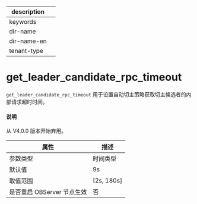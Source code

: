 |description||
|---|---|
|keywords||
|dir-name||
|dir-name-en||
|tenant-type||

get_leader_candidate_rpc_timeout 
=====================================================

`get_leader_candidate_rpc_timeout` 用于设置自动切主策略获取切主候选者的内部请求超时时间。

<main id="notice" type='explain'>
  <h4>说明</h4>
  <p>从 V4.0.0 版本开始弃用。</p>
</main>

|      **属性**      |    **描述**    |
|------------------|--------------|
| 参数类型             | 时间类型         |
| 默认值              | 9s           |
| 取值范围             | \[2s, 180s\] |
| 是否重启 OBServer 节点生效 | 否            |




